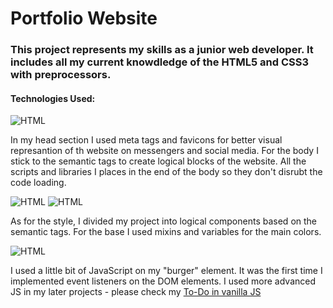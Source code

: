 # Portfolio Website

### This project represents my skills as a junior web developer. It includes all my current knowdledge of the HTML5 and CSS3 with preprocessors. 


#### Technologies Used:
![HTML](https://img.shields.io/badge/-HTML5-red)

In my head section I used meta tags and favicons for better visual represantion of th website on messengers and social media. 
For the body I stick to the semantic tags to create logical blocks of the website. All the scripts and libraries I places in the end of the body so they don't disrubt the code loading.

![HTML](https://img.shields.io/badge/-CSS3-blue) ![HTML](https://img.shields.io/badge/-SCSS-pink)

As for the style, I divided my project into logical components based on the semantic tags. For the base I used mixins and variables for the main colors.

![HTML](https://img.shields.io/badge/-JAVASCRIPT-yellow)

I used a little bit of JavaScript on my "burger" element. It was the first time I implemented event listeners on the DOM elements. I used more advanced JS in my later projects - please check my [To-Do in vanilla JS](https://github.com/irinamiheeva13/Todo-VanillaJs)




